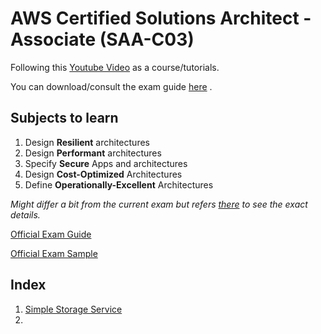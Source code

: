 # AWS Certified Solutions Architect - Associate (SAA-C03)

Following this [Youtube Video](https://www.youtube.com/watch?v=Ia-UEYYR44s) as a course/tutorials.

You can download/consult the exam guide [here](https://d1.awsstatic.com/training-and-certification/docs-sa-assoc/AWS-Certified-Solutions-Architect-Associate_Exam-Guide.pdf) .

## Subjects to learn
1. Design **Resilient** architectures
2. Design **Performant** architectures
3. Specify **Secure** Apps and architectures
4. Design **Cost-Optimized** Architectures
5. Define **Operationally-Excellent** Architectures

_Might differ a bit from the current exam but refers [there](https://d1.awsstatic.com/training-and-certification/docs-sa-assoc/AWS-Certified-Solutions-Architect-Associate_Exam-Guide.pdf) to see the exact details._

[Official Exam Guide](<Official Docs/AWS-Certified-Solutions-Architect-Associate_Exam-Guide.pdf>)

[Official Exam Sample](<Official Docs/AWS-Certified-Solutions-Architect-Associate_Sample-Questions.pdf>)

## Index
1. [Simple Storage Service](<Simple Storage Service (S3)/simple-storage-service.md>)
2. 
 